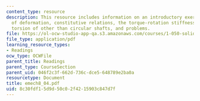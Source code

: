 ```yaml
---
content_type: resource
description: This resource includes information on an introductory exercise, compatibility
  of deformation, constitutive relations, the torque-rotation stiffness equation,
  torsion of other than circular shafts, and problems.
file: https://ol-ocw-studio-app-qa.s3.amazonaws.com/courses/1-050-solid-mechanics-fall-2004/8c30fdf15d9d50c02f4215903c847d7f_emech8_04.pdf
file_type: application/pdf
learning_resource_types:
- Readings
ocw_type: OCWFile
parent_title: Readings
parent_type: CourseSection
parent_uid: 046f2c3f-662d-736c-dce5-648789e2ba0a
resourcetype: Document
title: emech8_04.pdf
uid: 8c30fdf1-5d9d-50c0-2f42-15903c847d7f
---
```

